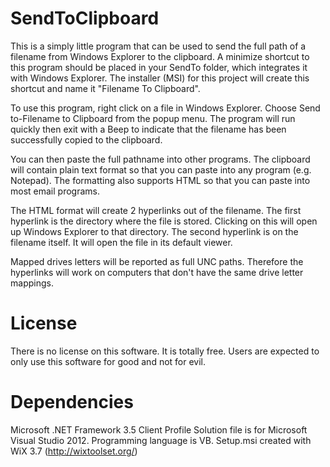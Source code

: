 SendToClipboard
===============
This is a simply little program that can be used to send the full path of a filename from Windows Explorer to the clipboard.  A minimize shortcut to this program should be placed in your SendTo folder, which integrates it with Windows Explorer.  The installer (MSI) for this project will create this shortcut and name it "Filename To Clipboard".

To use this program, right click on a file in Windows Explorer.  Choose Send to-Filename to Clipboard from the popup menu.  The program will run quickly then exit with a Beep to indicate that the filename has been successfully copied to the clipboard.

You can then paste the full pathname into other programs.  The clipboard will contain plain text format so that you can paste into any program (e.g. Notepad).  The formatting also supports HTML so that you can paste into most email programs.

The HTML format will create 2 hyperlinks out of the filename.  The first hyperlink is the directory where the file is stored.  Clicking on this will open up Windows Explorer to that directory.  The second hyperlink is on the filename itself.  It will open the file in its default viewer.  

Mapped drives letters will be reported as full UNC paths.  Therefore the hyperlinks will work on computers that don't have the same drive letter mappings.

License
=======
There is no license on this software.  It is totally free.  Users are expected to only use this software for good and not for evil.

Dependencies
============
Microsoft .NET Framework 3.5 Client Profile
Solution file is for Microsoft Visual Studio 2012.  Programming language is VB.
Setup.msi created with WiX 3.7 (http://wixtoolset.org/)
